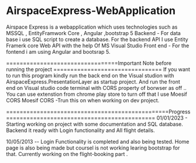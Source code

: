 # AirspaceExpress-WebApplication
Airspace Express is a webapplication which uses technologies such as MSSQL , EntityFramwork Core , Angular ,bootstrap 5
Backend - For data base i use SQL script to create a database. For the backend API I use Entity Framerk core Web API with the help Of MS Visual Studio
Front end - For the fontend i am using Angular and bootsrap 5. 

=================================Important Note before running the project ================================
If you want to run this program kindly run the back end on the Visual studion with AirspaceExpress.PresentationLayer as startup project. 
And run the front end on Visual studio code terminal with CORS property of borwser as off .. You can use extenstion from chrome play store to turn off that I use Moesif CORS
Moesif CORS -Trun this on when working on dev project. 

 ================================================Progress============================================
01/01/2023 - Starting working on project with some documentation and SQL database. Backend it ready with Login functionality and All flight details. 

10/05/2013 -- Login Functionality is completed and also being tested. Home page is also being made but coursel is not working learing bootstrap for that. 
Currently working on the flight-booking part . 
